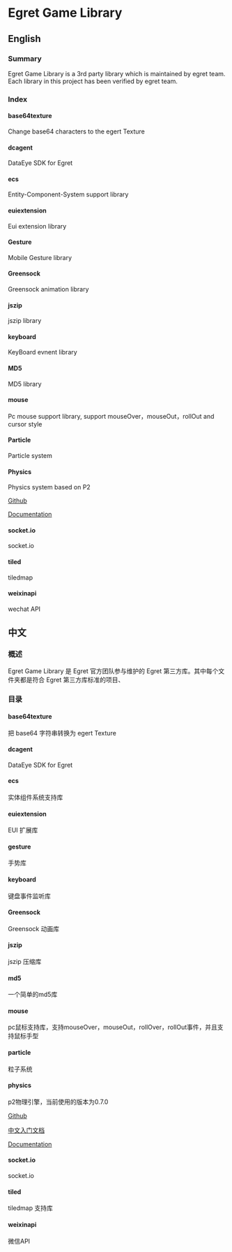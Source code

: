 Egret Game Library
==================

## English

### Summary
Egret Game Library is a 3rd party library which is maintained by egret team. Each library in this project has been verified by egret team.


### Index

#### base64texture
Change base64 characters to the egert Texture

#### dcagent
DataEye SDK for Egret

#### ecs
Entity-Component-System support library

#### euiextension
Eui extension library

#### Gesture
Mobile Gesture library

#### Greensock
Greensock animation library

#### jszip
jszip library

#### keyboard
KeyBoard evnent library

#### MD5
MD5 library

#### mouse
Pc mouse support library, support mouseOver，mouseOut，rollOut and cursor style

#### Particle
Particle system

#### Physics
Physics system based on P2

[Github](https://github.com/schteppe/p2.js)

[Documentation](http://schteppe.github.io/p2.js/docs/classes/FrictionEquation.html)

#### socket.io
socket.io

#### tiled
tiledmap

#### weixinapi
wechat API




## 中文

### 概述
Egret Game Library 是 Egret 官方团队参与维护的 Egret 第三方库。其中每个文件夹都是符合 Egret 第三方库标准的项目、


### 目录

#### base64texture
把 base64 字符串转换为 egert Texture

#### dcagent
DataEye SDK for Egret

#### ecs 
实体组件系统支持库

#### euiextension
EUI 扩展库

#### gesture
手势库

#### keyboard
键盘事件监听库

#### Greensock
Greensock 动画库

#### jszip
jszip 压缩库

#### md5
一个简单的md5库

#### mouse
pc鼠标支持库，支持mouseOver，mouseOut，rollOver，rollOut事件，并且支持鼠标手型

#### particle
粒子系统

#### physics
p2物理引擎，当前使用的版本为0.7.0

[Github](https://github.com/schteppe/p2.js)

[中文入门文档](https://github.com/schteppe/p2.js/wiki/Chinese-wiki-%E4%B8%AD%E6%96%87%E7%BB%B4%E5%9F%BA)

[Documentation](http://schteppe.github.io/p2.js/docs/classes/FrictionEquation.html)

#### socket.io
socket.io

#### tiled
tiledmap 支持库

#### weixinapi
微信API


